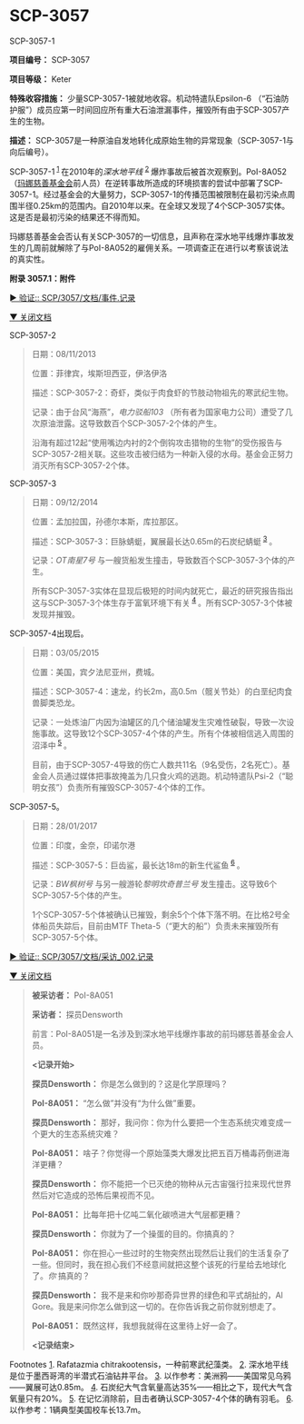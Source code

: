 # SCP-3057
                        




SCP-3057-1



**项目编号：** SCP-3057

**项目等级：** Keter

**特殊收容措施：** 少量SCP-3057-1被就地收容。机动特遣队Epsilon-6 （“石油防护服”）成员应第一时间回应所有重大石油泄漏事件，摧毁所有由于SCP-3057产生的生物。

**描述：** SCP-3057是一种原油自发地转化成原始生物的异常现象（SCP-3057-1与向后编号）。

SCP-3057-1<sup class='footnoteref'>
 <a shape='rect' class='footnoteref' id='footnoteref-1' href='javascript:;' onclick='WIKIDOT.page.utils.scrollToReference(&apos;footnote-1&apos;)'>1</a>
</sup>在2010年的*深水地平线* <sup class='footnoteref'>
 <a shape='rect' class='footnoteref' id='footnoteref-2' href='javascript:;' onclick='WIKIDOT.page.utils.scrollToReference(&apos;footnote-2&apos;)'>2</a>
</sup>爆炸事故后被首次观察到。PoI-8A052 （[玛娜慈善基金会](/manna-charitable-foundation-hub)前人员）在逆转事故所造成的环境损害的尝试中部署了SCP-3057-1。经过基金会的大量努力，SCP-3057-1的传播范围被限制在最初污染点周围半径0.25km的范围内。自2010年以来。在全球又发现了4个SCP-3057实体。这是否是最初污染的结果还不得而知。

玛娜慈善基金会否认有关SCP-3057的一切信息，且声称在深水地平线爆炸事故发生的几周前就解除了与PoI-8A052的雇佣关系。一项调查正在进行以考察该说法的真实性。

**附录 3057.1：附件** 


<a shape='rect' class='collapsible-block-link' href='javascript:;'>&#9658;&#160;&#39564;&#35777;::&#160;SCP/3057/&#25991;&#26723;/&#20107;&#20214;.&#35760;&#24405;</a>

<a shape='rect' class='collapsible-block-link' href='javascript:;'>&#9660;&#160;&#20851;&#38381;&#25991;&#26723;</a>



SCP-3057-2




> 日期：08/11/2013
> 
> 位置：菲律宾，埃斯坦西亚，伊洛伊洛
> 
> 描述：SCP-3057-2：奇虾，类似于肉食虾的节肢动物祖先的寒武纪生物。
> 
> 记录：由于台风“海燕”，*电力驳船103* （所有者为国家电力公司）遭受了几次原油泄露。这导致数百个SCP-3057-2个体的产生。
> 
> 沿海有超过12起“使用嘴边内衬的2个倒钩攻击猎物的生物”的受伤报告与SCP-3057-2相关联。这些攻击被归结为一种新入侵的水母。基金会正努力消灭所有SCP-3057-2个体。
> 



SCP-3057-3




> 日期：09/12/2014
> 
> 位置：孟加拉国，孙德尔本斯，库拉那区。
> 
> 描述：SCP-3057-3：巨脉蜻蜓，翼展最长达0.65m的石炭纪蜻蜓<sup class='footnoteref'>
 <a shape='rect' class='footnoteref' id='footnoteref-3' href='javascript:;' onclick='WIKIDOT.page.utils.scrollToReference(&apos;footnote-3&apos;)'>3</a>
</sup>。
> 
> 记录：*OT南星7号* 与一艘货船发生撞击，导致数百个SCP-3057-3个体的产生。
> 
> 所有SCP-3057-3实体在显现后极短的时间内就死亡，最近的研究报告指出这与SCP-3057-3个体生存于富氧环境下有关<sup class='footnoteref'>
 <a shape='rect' class='footnoteref' id='footnoteref-4' href='javascript:;' onclick='WIKIDOT.page.utils.scrollToReference(&apos;footnote-4&apos;)'>4</a>
</sup>。所有SCP-3057-3个体被发现并摧毁。
> 



SCP-3057-4出现后。




> 日期：03/05/2015
> 
> 位置：美国，宾夕法尼亚州，费城。
> 
> 描述：SCP-3057-4：速龙，约长2m，高0.5m（髋关节处）的白垩纪肉食兽脚类恐龙。
> 
> 记录：一处炼油厂内因为油罐区的几个储油罐发生灾难性破裂，导致一次设施事故。这导致12个SCP-3057-4个体的产生。所有个体被相信逃入周围的沼泽中<sup class='footnoteref'>
 <a shape='rect' class='footnoteref' id='footnoteref-5' href='javascript:;' onclick='WIKIDOT.page.utils.scrollToReference(&apos;footnote-5&apos;)'>5</a>
</sup>。
> 
> 目前，由于SCP-3057-4导致的伤亡人数共11名（9名受伤，2名死亡）。基金会人员通过媒体把事故掩盖为几只食火鸡的逃跑。机动特遣队Psi-2（“聪明女孩”）负责所有摧毁SCP-3057-4个体的工作。
> 



SCP-3057-5。




> 日期：28/01/2017
> 
> 位置：印度，金奈，印诺尔港
> 
> 描述：SCP-3057-5：巨齿鲨，最长达18m的新生代鲨鱼<sup class='footnoteref'>
 <a shape='rect' class='footnoteref' id='footnoteref-6' href='javascript:;' onclick='WIKIDOT.page.utils.scrollToReference(&apos;footnote-6&apos;)'>6</a>
</sup>。
> 
> 记录：*BW枫树号* 与另一艘游轮*黎明坎奇普兰号* 发生撞击。这导致6个SCP-3057-5个体的产生。
> 
> 1个SCP-3057-5个体被确认已摧毁，剩余5个个体下落不明。在比格2号全体船员失踪后，目前由MTF Theta-5（“更大的船”）负责未来摧毁所有SCP-3057-5个体。
> 





<a shape='rect' class='collapsible-block-link' href='javascript:;'>&#9658;&#160;&#39564;&#35777;::&#160;SCP/3057/&#25991;&#26723;/&#37319;&#35775;_002.&#35760;&#24405;</a>

<a shape='rect' class='collapsible-block-link' href='javascript:;'>&#9660;&#160;&#20851;&#38381;&#25991;&#26723;</a>


> **被采访者：** PoI-8A051
> 
> **采访者：** 探员Densworth
> 
> 前言：PoI-8A051是一名涉及到深水地平线爆炸事故的前玛娜慈善基金会人员。
> 
> **<记录开始>** 
> 
> **探员Densworth：** 你是怎么做到的？这是化学原理吗？
> 
> **PoI-8A051：** “怎么做”并没有“为什么做”重要。
> 
> **探员Densworth：** 那好，我问你：你为什么要把一个生态系统灾难变成一个更大的生态系统灾难？
> 
> **PoI-8A051：** 啥子？你觉得一个原始藻类大爆发比把五百万桶毒药倒进海洋更糟？
> 
> **探员Densworth：** 你不能把一个已灭绝的物种从元古宙强行拉来现代世界然后对它造成的恐怖后果视而不见。
> 
> **PoI-8A051：** 比每年把十亿吨二氧化碳喷进大气层都更糟？
> 
> **探员Densworth：** 你就为了一个操蛋的目的。你搞真的？
> 
> **PoI-8A051：** 你在担心一些过时的生物突然出现然后让我们的生活复杂了一些。但同时，我在担心我们不经意间就把这整个该死的行星给去地球化了。*你* 搞真的？
> 
> **探员Densworth：** 我不是来和你吵那奇异世界的绿色和平式胡扯的，Al Gore。我是来问你怎么做到这一切的。在你告诉我之前你就别想走了。
> 
> **PoI-8A051：** 既然这样，我想我就得在这里待上好一会了。
> 
> **<记录结束>** 
> 






Footnotes
<a shape='rect' href='javascript:;' onclick='WIKIDOT.page.utils.scrollToReference(&apos;footnoteref-1&apos;)'>1</a>. Rafatazmia chitrakootensis，一种前寒武纪藻类。
<a shape='rect' href='javascript:;' onclick='WIKIDOT.page.utils.scrollToReference(&apos;footnoteref-2&apos;)'>2</a>. 深水地平线是位于墨西哥湾的半潜式石油钻井平台。
<a shape='rect' href='javascript:;' onclick='WIKIDOT.page.utils.scrollToReference(&apos;footnoteref-3&apos;)'>3</a>. 以作参考：美洲鸦——美国常见乌鸦——翼展可达0.85m。
<a shape='rect' href='javascript:;' onclick='WIKIDOT.page.utils.scrollToReference(&apos;footnoteref-4&apos;)'>4</a>. 石炭纪大气含氧量高达35%——相比之下，现代大气含氧量只有20%。
<a shape='rect' href='javascript:;' onclick='WIKIDOT.page.utils.scrollToReference(&apos;footnoteref-5&apos;)'>5</a>. 在记忆消除前，目击者确认SCP-3057-4个体的确有羽毛。
<a shape='rect' href='javascript:;' onclick='WIKIDOT.page.utils.scrollToReference(&apos;footnoteref-6&apos;)'>6</a>. 以作参考：1辆典型美国校车长13.7m。


                    
